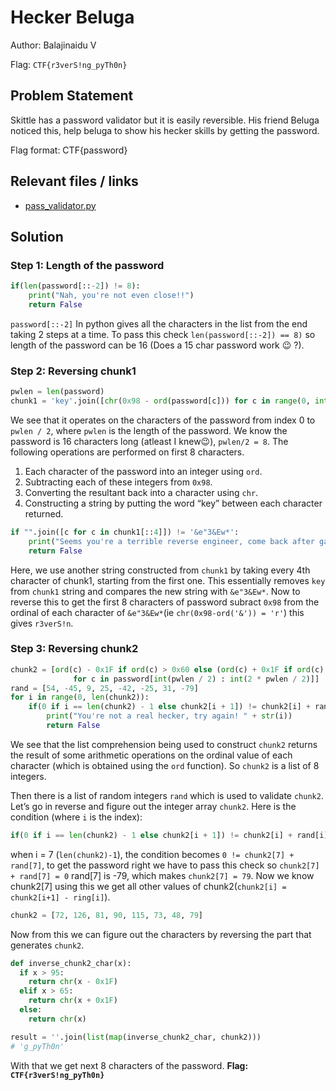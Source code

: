 # Hecker Beluga

Author: Balajinaidu V

Flag: `CTF{r3verS!ng_pyTh0n}`

## Problem Statement

Skittle has a password validator but it is easily reversible. His friend Beluga noticed this, help beluga to show his hecker skills by getting the password.

Flag format: CTF{password}

## Relevant files / links

- [pass_validator.py](./pass_validator.py)


## Solution

### Step 1: Length of the password

```python
if(len(password[::-2]) != 8):
    print("Nah, you're not even close!!")
    return False
```
`password[::-2]` In python gives all the characters in the list from the end taking 2 steps at a time. To pass this check `len(password[::-2]) == 8)` so length of the password can be 16 (Does a 15 char password work 😉 ?).

### Step 2: Reversing chunk1

``` python
pwlen = len(password)
chunk1 = 'key'.join([chr(0x98 - ord(password[c])) for c in range(0, int(pwlen / 2))])
```
We see that it operates on the characters of the password from index 0 to `pwlen / 2`, where `pwlen` is the length of the password. We know the password is 16 characters long (atleast I knew😉), `pwlen/2 = 8`. The following operations are performed on first 8 characters.

1. Each character of the password into an integer using `ord`.
2. Subtracting each of these integers from `0x98`.
3. Converting the resultant back into a character using `chr`.
4. Constructing a string by putting the word “key” between each character returned.

```python
if "".join([c for c in chunk1[::4]]) != '&e"3&Ew*':
    print("Seems you're a terrible reverse engineer, come back after gaining some skills!")
    return False
```

Here, we use another string constructed from `chunk1` by taking every 4th character of chunk1, starting from the first one. This essentially removes `key` from `chunk1` string and compares the new string with `&e"3&Ew*`. Now to reverse this to get the first 8 characters of password subract `0x98` from the ordinal of each character of `&e"3&Ew*`(ie `chr(0x98-ord('&')) = 'r'`) this gives `r3verS!n`.

### Step 3: Reversing chunk2

```python
chunk2 = [ord(c) - 0x1F if ord(c) > 0x60 else (ord(c) + 0x1F if ord(c) > 0x40 else ord(c))
              for c in password[int(pwlen / 2) : int(2 * pwlen / 2)]]
rand = [54, -45, 9, 25, -42, -25, 31, -79]
for i in range(0, len(chunk2)):
    if(0 if i == len(chunk2) - 1 else chunk2[i + 1]) != chunk2[i] + rand[i]:
        print("You're not a real hecker, try again! " + str(i))
        return False
```

We see that the list comprehension being used to construct `chunk2` returns the result of some arithmetic operations on the ordinal value of each character (which is obtained using the `ord` function). So `chunk2` is a list of 8 integers. 

Then there is a list of random integers `rand` which is used to validate `chunk2`. Let’s go in reverse and figure out the integer array `chunk2`. 
Here is the condition (where `i` is the index):
```python
if(0 if i == len(chunk2) - 1 else chunk2[i + 1]) != chunk2[i] + rand[i]:
```

when i = 7 (`len(chunk2)-1`), the condition becomes `0 != chunk2[7] + rand[7]`, to get the password right we have to pass this check so `chunk2[7] + rand[7] = 0` rand[7] is -79, which makes `chunk2[7] = 79`. Now we know chunk2[7] using this we get all other values of chunk2(`chunk2[i] = chunk2[i+1] - ring[i]`).

```python
chunk2 = [72, 126, 81, 90, 115, 73, 48, 79]
```

Now from this we can figure out the characters by reversing the part that generates `chunk2`.
``` python
def inverse_chunk2_char(x):
  if x > 95:
    return chr(x - 0x1F)
  elif x > 65:
    return chr(x + 0x1F)
  else:
    return chr(x)

result = ''.join(list(map(inverse_chunk2_char, chunk2)))
# 'g_pyTh0n'
```
With that we get next 8 characters of the password.
<b>Flag: `CTF{r3verS!ng_pyTh0n}`</b>
